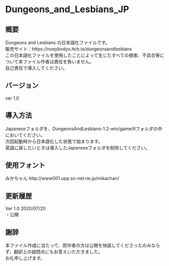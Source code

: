 # Dungeons_and_Lesbians_JP
<h2>概要</h2>
Dungeons and Lesbians の日本語化ファイルです。<br>
販売サイト：https://noeybodys.itch.io/dungeonsandlesbians <br>
この日本語化ファイルを使用したことによって生じたすべての損害、不具合等について本ファイル作者は責任を負いません。<br>自己責任で導入してください。<br>

<h2>バージョン</h2>
ver 1.0

<h2>導入方法</h2>
Japaneseフォルダを、DungeonsAndLesbians-1.2-win/game/tlフォルダの中においてください。<br>
次回起動時から日本語化した状態で始まります。<br>
英語に戻したいときは導入したJapaneseフォルダを削除してください。<br>

<h2>使用フォント</h2>
みかちゃん http://www001.upp.so-net.ne.jp/mikachan/

<h2>更新履歴</h2>
Ver 1.0 2020/07/20<br>
・公開

<h2>謝辞</h2>
本ファイル作成に当たって、原作者の方は公開を快諾してくださったのみならず、翻訳上の疑問点にもお答えいただきました。<br>
お礼申し上げます。
